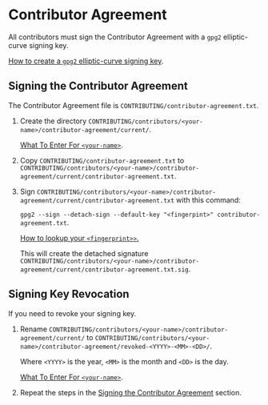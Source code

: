 # Contributor Agreement

All contributors must sign the Contributor Agreement with a `gpg2`
elliptic-curve signing key.

[How to create a `gpg2` elliptic-curve signing key][create-key].

[create-key]: <https://github.com/sean-hut/contributing-rules/blob/develop/reference/creating-gpg2-eliptic-curve-signing.md>

## Signing the Contributor Agreement

The Contributor Agreement file is
`CONTRIBUTING/contributor-agreement.txt`.

1. Create the directory `CONTRIBUTING/contributors/<your-name>/contributor-agreement/current/`.

    [What To Enter For `<your-name>`][name].

1. Copy `CONTRIBUTING/contributor-agreement.txt` to `CONTRIBUTING/contributors/<your-name>/contributor-agreement/current/contributor-agreement.txt`.

1. Sign `CONTRIBUTING/contributors/<your-name>/contributor-agreement/current/contributor-agreement.txt` with this command:

    `gpg2 --sign --detach-sign --default-key "<fingerpint>" contributor-agreement.txt`.

    [How to lookup your `<fingerprint>>`.][fingerprint]

    This will create the detached signature `CONTRIBUTING/contributors/<your-name>/contributor-agreement/current/contributor-agreement.txt.sig`.

## Signing Key Revocation

If you need to revoke your signing key.

1. Rename `CONTRIBUTING/contributors/<your-name>/contributor-agreement/current/`
to `CONTRIBUTING/contributors/<your-name>/contributor-agreement/revoked-<YYYY>-<MM>-<DD>/`.

    Where `<YYYY>` is the year, `<MM>` is the month and `<DD>` is the day.

    [What To Enter For `<your-name>`][name].

1.  Repeat the steps in the [Signing the Contributor Agreement](#signing-the-contributor-agreement) section.

[fingerprint]: <https://github.com/sean-hut/contributing-rules/blob/develop/reference/lookup-fingerprint.md>
[name]: <https://github.com/sean-hut/contributing-rules/blob/develop/reference/your-name-value.md>
